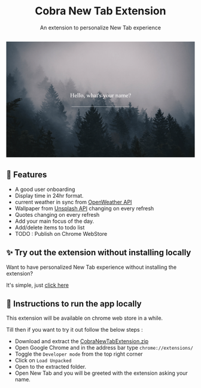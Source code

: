 <div align="center">
  
# Cobra New Tab Extension

An extension to personalize New Tab experience

</div>

## ![](./showcase.gif)

## 🚀 Features

- A good user onboarding
- Display time in 24hr format.
- current weather in sync from [OpenWeather API](https://openweathermap.org/)
- Wallpaper from [Unsplash API](https://api.unsplash.com/) changing on every refresh
- Quotes changing on every refresh
- Add your main focus of the day.
- Add/delete items to todo list
- TODO : Publish on Chrome WebStore

## ✨ Try out the extension without installing locally

Want to have personalized New Tab experience without installing the extension?

It's simple, just [click here](https://cobra-chrome-extension.netlify.app/)

## 🔌 Instructions to run the app locally

This extension will be available on chrome web store in a while.

Till then if you want to try it out follow the below steps :

- Download and extract the [CobraNewTabExtension.zip](https://drive.google.com/drive/folders/1CK17bRej33XGwQ6MeUaNqCvSXI6x2VQB)
- Open Google Chrome and in the address bar type `chrome://extensions/`
- Toggle the `Developer mode` from the top right corner
- Click on `Load Unpacked`
- Open to the extracted folder.
- Open New Tab and you will be greeted with the extension asking your name.
